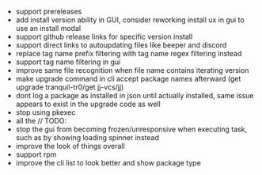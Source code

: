 - support prereleases
- add install version ability in GUI, consider reworking install ux in gui to use an install modal
- support github release links for specific version install
- support direct links to autoupdating files like beeper and discord
- replace tag name prefix filtering with tag name regex filtering instead
- support tag name filtering in gui
- improve same file recognition when file name contains iterating version
- make upgrade command in cli accept package names afterward (get upgrade tranquil-tr0/get jj-vcs/jj)
- dont log a package as installed in json until actually installed, same issue appears to exist in the upgrade code as well
- stop using pkexec
- all the // TODO: <task>
- stop the gui from becoming frozen/unresponsive when executing task, such as by showing loading spinner instead
- improve the look of things overall
- support rpm
- improve the cli list to look better and show package type